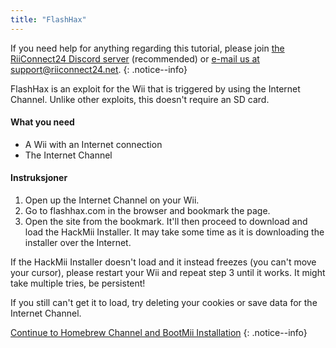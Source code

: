 ```yaml
---
title: "FlashHax"
---
```


If you need help for anything regarding this tutorial, please join [the RiiConnect24 Discord server](https://discord.gg/rc24) (recommended) or [e-mail us at support@riiconnect24.net](mailto:support@riiconnect24.net).
{: .notice--info}

FlashHax is an exploit for the Wii that is triggered by using the Internet Channel. Unlike other exploits, this doesn't require an SD card.

#### What you need

- A Wii with an Internet connection
- The Internet Channel

#### Instruksjoner

1. Open up the Internet Channel on your Wii.
2. Go to flashhax.com in the browser and bookmark the page.
3. Open the site from the bookmark. It'll then proceed to download and load the HackMii Installer. It may take some time as it is downloading the installer over the Internet.

If the HackMii Installer doesn't load and it instead freezes (you can't move your cursor), please restart your Wii and repeat step 3 until it works. It might take multiple tries, be persistent!

If you still can't get it to load, try deleting your cookies or save data for the Internet Channel.

[Continue to Homebrew Channel and BootMii Installation](hbc)
{: .notice--info}
